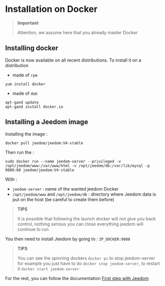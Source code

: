 # Installation on Docker

> **Important**
>
> Attention, we assume here that you already master Docker

## Installing docker

Docker is now available on all recent distributions.
To install it on a distribution

-   made of ``rpm``

````
yum install docker
````

-   made of ``deb``

````
apt-gand update
apt-gand install docker.io
````

## Installing a Jeedom image

Installing the image :

``docker pull jeedom/jeedom:V4-stable``

Then run the :

``sudo docker run --name jeedom-server --privileged -v /opt/jeedom/www:/var/www/html -v /opt/jeedom/db:/var/lib/mysql -p 9080:80 jeedom/jeedom:V4-stable``

With :

-   ``jeedom-server`` : name of the wanted jeedom Docker
-   ``/opt/jeedom/www`` and ``/opt/jeedom/db`` : directory where Jeedom data is put on the host (be careful to create them before)

> **TIPS**
>
> It is possible that following the launch docker will not give you back control, nothing serious you can close everything jeedom will continue to run

You then need to install Jeedom by going to : ``IP_DOCKER:9080``

> **TIPS**
>
> You can see the spinning dockers ``docker ps`` to stop jeedom-server for example you just have to do ``docker stop jeedom-server``, to restart it ``docker start jeedom-server``

For the rest, you can follow the documentation [First step with Jeedom](https://doc.jeedom.com/en_US/premiers-pas/index)
